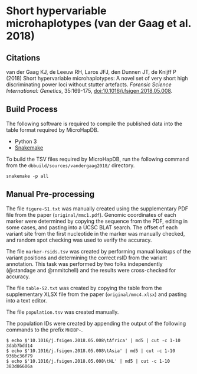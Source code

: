 # Short hypervariable microhaplotypes (van der Gaag **et al.** 2018)

## Citations

van der Gaag KJ, de Leeuw RH, Laros JFJ, den Dunnen JT, de Knijff P (2018) Short hypervariable microhaplotypes: A novel set of very short high discriminating power loci without stutter artefacts. *Forensic Science International: Genetics*, 35:169-175, [doi:10.1016/j.fsigen.2018.05.008](https://doi.org/10.1016/j.fsigen.2018.05.008).

## Build Process

The following software is required to compile the published data into the table format required by MicroHapDB.

- Python 3
- [Snakemake][]

To build the TSV files required by MicroHapDB, run the following command from the `dbbuild/sources/vandergaag2018/` directory.

```
snakemake -p all
```

## Manual Pre-processing

The file `figure-S1.txt` was manually created using the supplementary PDF file from the paper (`original/mmc1.pdf`).
Genomic coordinates of each marker were determined by copying the sequence from the PDF, editing in some cases, and pasting into a UCSC BLAT search.
The offset of each variant site from the first nucleotide in the marker was manually checked, and random spot checking was used to verify the accuracy.

The file `marker-rsids.tsv` was created by performing manual lookups of the variant positions and determining the correct rsID from the variant annotation.
This task was performed by two folks independently (@standage and @rnmitchell) and the results were cross-checked for accuracy.

The file `table-S2.txt` was created by copying the table from the supplementary XLSX file from the paper (`original/mmc4.xlsx`) and pasting into a text editor.

The file `population.tsv` was created manually.

The population IDs were created by appending the output of the following commands to the prefix `MHDBP-`.

```
$ echo $'10.1016/j.fsigen.2018.05.008\tAfrica' | md5 | cut -c 1-10
3dab7bdd14
$ echo $'10.1016/j.fsigen.2018.05.008\tAsia' | md5 | cut -c 1-10
936bc36f79
$ echo $'10.1016/j.fsigen.2018.05.008\tNL' | md5 | cut -c 1-10
383d86606a
```


[Snakemake]: https://snakemake.readthedocs.io/en/stable/
[htslib]: https://github.com/samtools/htslib

